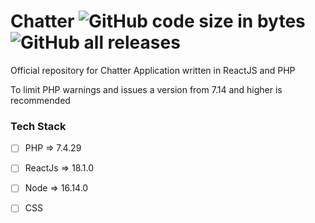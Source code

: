
# Chatter ![GitHub code size in bytes](https://img.shields.io/github/languages/code-size/creator-solutions/chatter) ![GitHub all releases](https://img.shields.io/github/downloads/creator-solutions/chatter/total)

 Official repository for Chatter Application written in ReactJS and PHP
 
 To limit PHP warnings and issues a version from 7.14 and higher is recommended
 
### Tech Stack
- [ ] PHP => 7.4.29
- [ ] ReactJs => 18.1.0
- [ ] Node => 16.14.0
- [ ] CSS


